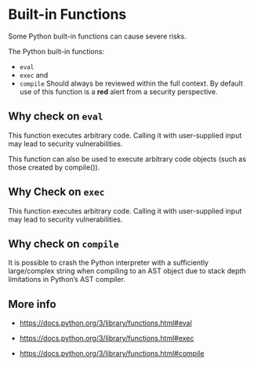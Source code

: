 # Built-in Functions

Some Python built-in functions can cause severe risks. 

The Python built-in functions:
* `eval`
* `exec` and
* `compile`
Should always be reviewed within the full context. By default use of this function is a **red** alert from a security perspective.


## Why check on `eval`
 
This function executes arbitrary code. Calling it with user-supplied input may lead to security vulnerabilities.

This function can also be used to execute arbitrary code objects (such as those created by compile()).

## Why Check on `exec`

This function executes arbitrary code. Calling it with user-supplied input may lead to security vulnerabilities.

## Why check on `compile`

It is possible to crash the Python interpreter with a sufficiently large/complex string when compiling to an AST object due to stack depth limitations in Python’s AST compiler.

## More info

* https://docs.python.org/3/library/functions.html#eval 

* https://docs.python.org/3/library/functions.html#exec

* https://docs.python.org/3/library/functions.html#compile